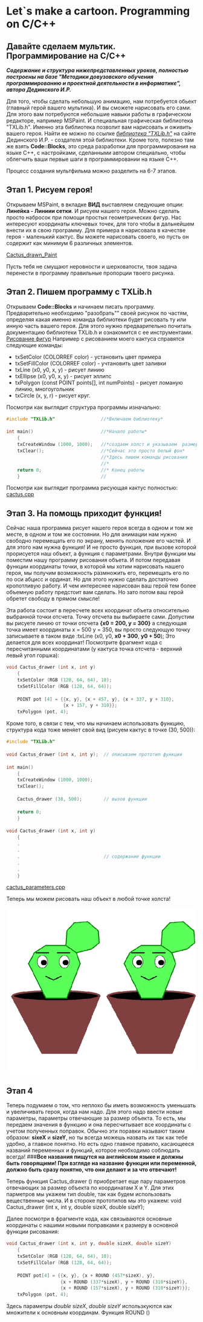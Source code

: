# Let`s make a cartoon. Programming on C/C++


## Давайте сделаем мультик. Программирование на С/С++

***Содержание и структура нижепредставленных уроков, полностью  построены на базе "Методики  довузовского обучения программированию
и проектной деятельности в информатике", автора Дединского И.Р.***


Для того, чтобы сделать небольшую анимацию, нам потребуется обьект (главный герой вашего мультика).
 И вы сможете нарисовать его сами.
  Для этого вам потребуются небольшие навыки работы в графическом редакторе, например MSPaint. И специальная графическая библиотека
"TXLib.h". Именно эта библиотека позволит вам нарисовать и оживить вашего героя. Найти ее можно по ссылке
*[библиотека "TXLib.h"](http://ded32.net.ru/)* на сайте  Дединского И.Р. - создателя этой библиотеки. Кроме того, полезно там же взять **Code::Blocks**, это среда разработки для программирования на языке С++, с настройками, сделанными автором специально, чтобы облегчить ваши первые шаги в программировании на языке С++.

Процесс создания мультфильма можно   разделить на 6-7 этапов.

## Этап 1. Рисуем героя!

Открываем MSPaint, в вкладке **ВИД**  выставляем следующие опции:
**Линейка - Линиии сетки**. И рисуем нашего героя. Можно сделать просто набросок при помощи простых геометрических фигур. Нас интересуют координаты ключевых точек, для того чтобы в дальнейшем внести их в свою программу.
Для примера  я нарисовала в качестве героя - маленький кактус. Вы можете нарисовать своего, но пусть он содержит как минимум 6 различных элементов.

[Cactus_drawn_Paint](https://github.com/AbraCobra/make_cartoons/blob/main/Pictures/cactus_paint.png)

Пусть тебя не смущают неровности и шерховатости, твоя задача перенести в программу правильные пропорции твоего рисунка.

## Этап 2. Пишем программу с TXLib.h

Открываем  **Code::Blocks** и начинаем писать программу. Предварительно необходимо "разобрать"" своей рисунок по частям, определяя какая именно команда библиотеки будет рисовать ту или инную часть вашего героя. Для этого нужно предварительно почитать документацию библиотеки TXLib.h и ознакомится с ее инструментами.
[Рисование фигур](http://storage.ded32.net.ru/Lib/TX/TXUpdate/Doc/HTML.ru/a00082.htm)
Например с рисованием моего кактуса справятся следующие команды:
- txSetColor (COLORREF color)  - установить цвет примера
- txSetFillColor (COLORREF color) - учтановить цвет заливки
- txLine (x0, y0, x, y) - рисует линию
- txEllipse (x0, y0, x, y) - рисует эллипс
- txPolygon (const POINT points[], int numPoints) - рисует ломаную линию,
многоугольник
- txCircle (x, y, r) - рисует круг.

Посмотри как выглядит структура программы изначально:
```C++
#include "TXLib.h"                 //*Включаем библиотеку*

int main()                         //*Начало работы*
    {
    txCreateWindow (1000, 1000);   //*создаем холст и указываем  размер*
    txClear();                     //*Сейчас это просто белый фон*
                                   //*Здесь пишем команды рисования
                                   //*
    return 0;                      //* Конец работы
    }                              //
```

Посмотри как выглядит программа рисующая кактус полностью:
[cactus.cpp](https://github.com/AbraCobra/make_cartoons/blob/main/cactus.cpp)


## Этап 3. На помощь приходит функция!

Сейчас наша программа рисует нашего героя всегда в одном и том же месте,
в одном и том же состоянии. Но для анимации нам нужно свободно перемещать его по экрану, менять положение его частей. И для этого нам нужна функция! И не просто функция, при вызове которой прорисуется наш объект, а функция  с параметрами.  Внутри функции мы поместим нашу программу  рисования объета. И потом передавая функции координаты точки,  в которой мы хотим нарисовать нашего героя, мы получим возможность размножить его,  перемещать его по по оси абцисс  и ординат.
Но для этого нужно сделать достаточно кропотливую работу. И чем интереснее нарисован ваш герой тем более объемную работу предстоит вам сделать. Но зато потом ваш герой обретет свободу в прямом смысле!

Эта работа состоит в пересчете всех координат объета относительно выбранной точки отсчета. Точку отсчета вы выбираете сами. Допустим
вы рисуете линию от точки отсчета **{x0 = 200, y = 300}** а следующая точка  имеет координаты x = 500 y = 350, вы просто следующую точку записываете в таком виде :txLine (x0, y0, **x0 + 300**, **y0 + 50**);
Это делается для всех координат!
 Поcмотрите фрагмент кода с пересчитанными координатами (у кактуса точка отсчета - верхний левый угол горшка):
```C++
void Cactus_drawer (int x, int y)
    {
    txSetColor (RGB (128, 64, 64), 10);
    txSetFillColor (RGB (128, 64, 64));

    POINT pot [4] = {{x, y}, {x + 457, y}, {x + 337, y + 310},
                     {x + 157, y + 310}};
    txPolygon (pot, 4);
```

Кроме того, в связи с тем, что мы начинаем использовать функцию, структура кода тоже меняет свой вид (рисуем кактус в точке
(30,  500)):

```C++
#include "TXLib.h"

void Cactus_drawer (int x, int y);  // описываем прототип функции

int main()
    {
    txCreateWindow (1000, 1000);
    txClear();

    Cactus_drawer (30, 500);        // вызов функции

    return 0;
    }

void Cactus_drawer (int x, int y)
    {
    .
    .
    .                               // содержание функции
    .
    .
    }
```

[cactus_parameters.cpp](https://github.com/AbraCobra/make_cartoons/blob/main/cactus_parameters.cpp)

Теперь мы можем рисовать наш объект в любой точке холста!

![Кактус с параметрами](https://github.com/AbraCobra/make_cartoons/blob/main/Pictures/Cactus_prog2.png)


## Этап 4

Теперь подумаем о том, что неплохо бы иметь возможность уменьшать и увеличивать героя, когда нам надо.
Для этого надо ввести новые параметры, параметры отвечающие за размер объекта. То есть, мы передаем значения в функцию и она пересчитывает все координаты с учетом полученных поправок.
Обычно эти поравки называют таким образом: **sixeX** и **sizeY**, но ты всегда можешь назвать их так как тебе удобно, а главное понятно. Но есть одно главное правило, касающееся названий переменных и функций, которое необходимо соблюдать всегда!
###**Все названия пищутся на английском языке и должны быть говорящими! При взгляде на название функции или переменной, должно быть сразу понятно, что они делают и за что отвечают!**

Теперь функция  Cactus_drawer () приобретает еще пару параметров отвечающих за размер объекта по координатам X и Y. Для этих парметров
мы укажем тип double, так как будем использовать вещественные числа.
И в стороке прототипов мы это укажем:
void Cactus_drawer (int x, int y, double sizeX, double sizeY);

Далее посмотри в фрагменте кода, как связываются основные координаты с нашими новыми поправками к размеру в основной функции рисования:

```C++
void Cactus_drawer (int x, int y, double sizeX, double sizeY)
    {
    txSetColor (RGB (128, 64, 64), 10);
    txSetFillColor (RGB (128, 64, 64));

    POINT pot[4] = {{x, y}, {x + ROUND (457*sizeX), y},
                    {x + ROUND (337*sizeX), y + ROUND (310*sizeY)},
                    {x + ROUND (157*sizeX), y + ROUND (310*sizeY)}};
    txPolygon (pot, 4);
```
Здесь параметры  *double sizeX*, *double sizeY* использкуются как множители к основным координам.  Функция ROUND () 
